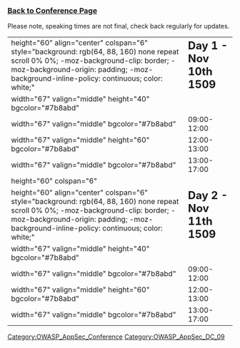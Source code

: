 ### [Back to Conference Page](OWASP_AppSec_DC_2009 "wikilink")

Please note, speaking times are not final, check back regularly for
updates.

|                                                                                                                                                                                                                               |                                                 |
| ----------------------------------------------------------------------------------------------------------------------------------------------------------------------------------------------------------------------------- | ----------------------------------------------- |
| height="60" align="center" colspan="6" style="background: rgb(64, 88, 160) none repeat scroll 0% 0%; -moz-background-clip: border; -moz-background-origin: padding; -moz-background-inline-policy: continuous; color: white;" | <font size="5">**Day 1 - Nov 10th 1509**</font> |
| width="67" valign="middle" height="40" bgcolor="\#7b8abd"                                                                                                                                                                     |                                                 |
| width="67" valign="middle" bgcolor="\#7b8abd"                                                                                                                                                                                 | 09:00-12:00                                     |
| width="67" valign="middle" height="60" bgcolor="\#7b8abd"                                                                                                                                                                     | 12:00-13:00                                     |
| width="67" valign="middle" bgcolor="\#7b8abd"                                                                                                                                                                                 | 13:00-17:00                                     |
| height="60" colspan="6"                                                                                                                                                                                                       |                                                 |
| height="60" align="center" colspan="6" style="background: rgb(64, 88, 160) none repeat scroll 0% 0%; -moz-background-clip: border; -moz-background-origin: padding; -moz-background-inline-policy: continuous; color: white;" | <font size="5">**Day 2 - Nov 11th 1509**</font> |
| width="67" valign="middle" height="40" bgcolor="\#7b8abd"                                                                                                                                                                     |                                                 |
| width="67" valign="middle" bgcolor="\#7b8abd"                                                                                                                                                                                 | 09:00-12:00                                     |
| width="67" valign="middle" height="60" bgcolor="\#7b8abd"                                                                                                                                                                     | 12:00-13:00                                     |
| width="67" valign="middle" bgcolor="\#7b8abd"                                                                                                                                                                                 | 13:00-17:00                                     |

[Category:OWASP_AppSec_Conference](Category:OWASP_AppSec_Conference "wikilink")
[Category:OWASP_AppSec_DC_09](Category:OWASP_AppSec_DC_09 "wikilink")